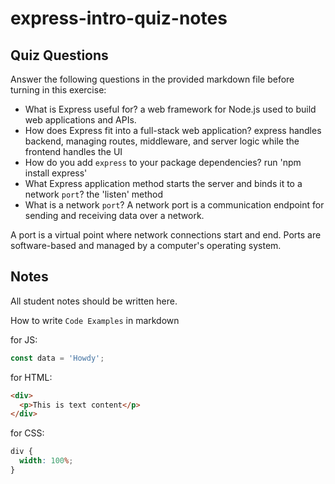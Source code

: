 # express-intro-quiz-notes

## Quiz Questions

Answer the following questions in the provided markdown file before turning in this exercise:

- What is Express useful for?
  a web framework for Node.js used to build web applications and APIs.
- How does Express fit into a full-stack web application?
  express handles backend, managing routes, middleware, and server logic while the frontend handles the UI
- How do you add `express` to your package dependencies?
  run 'npm install express'
- What Express application method starts the server and binds it to a network `port`?
  the 'listen' method
- What is a network `port`?
  A network port is a communication endpoint for sending and receiving data over a network.

A port is a virtual point where network connections start and end. Ports are software-based and managed by a computer's operating system.

## Notes

All student notes should be written here.

How to write `Code Examples` in markdown

for JS:

```javascript
const data = 'Howdy';
```

for HTML:

```html
<div>
  <p>This is text content</p>
</div>
```

for CSS:

```css
div {
  width: 100%;
}
```
